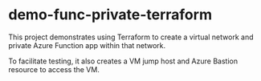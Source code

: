 # demo-func-private-terraform

This project demonstrates using Terraform to create a virtual network and private Azure Function app within that network.

To facilitate testing, it also creates a VM jump host and Azure Bastion resource to access the VM.
